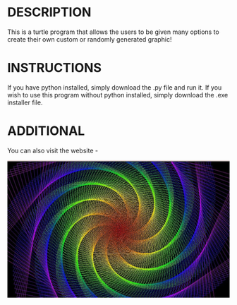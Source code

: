 # DESCRIPTION
This is a turtle program that allows the users to be given many options to create their own custom or randomly generated graphic!

# INSTRUCTIONS 
If you have python installed, simply download the .py file and run it.
If you wish to use this program without python installed, simply download the .exe installer file.

# ADDITIONAL
You can also visit the website - 

![](images/graphic.jpg) 
